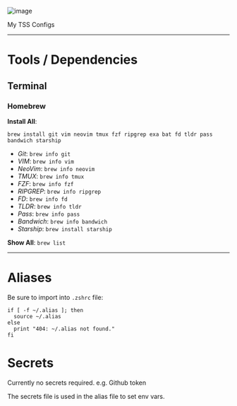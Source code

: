 ![image](https://user-images.githubusercontent.com/7681962/222839779-b3949c07-abad-4731-8573-6202d1e2bbda.png)


My TSS Configs

-----

# Tools / Dependencies

## Terminal

### Homebrew

**Install All**: 
```
brew install git vim neovim tmux fzf ripgrep exa bat fd tldr pass bandwich starship
```
- _Git_:         `brew info git`
- _VIM_:         `brew info vim`
- _NeoVim_:      `brew info neovim`
- _TMUX_:        `brew info tmux`
- _FZF_:         `brew info fzf`
- _RIPGREP_:     `brew info ripgrep`
- _FD_:          `brew info fd`
- _TLDR_:        `brew info tldr`
- _Pass_:        `brew info pass`
- _Bandwich_:    `brew info bandwich`
- _Starship_:    `brew install starship`

**Show All**: `brew list`

-----

# Aliases

Be sure to import into `.zshrc` file:
```
if [ -f ~/.alias ]; then
  source ~/.alias
else
  print "404: ~/.alias not found."
fi
```

# Secrets

Currently no secrets required.
e.g. Github token

The secrets file is used in the alias file to set env vars.
